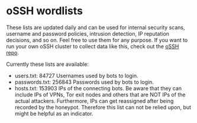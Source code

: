 # oSSH wordlists
These lists are updated daily and can be used for internal security scans, username and password policies, intrusion detection, IP reputation decisions, and so on. Feel free to use them for any purpose. If you want to run your own oSSH cluster to collect data like this, check out the [oSSH repo](https://github.com/toxyl/ossh).  

Currently these lists are available:  
- users.txt: 84727                                                                                                                                                                                                                                                                                                                                                                                                                                                                          Usernames used by bots to login. 
- passwords.txt: 256843                                                                                                                                                                                                                                                                                                                                                                                                                                                                          Passwords used by bots to login. 
- hosts.txt: 153903                                                                                                                                                                                                                                                                                                                                                                                                                                                                          IPs of the connecting bots. Be aware that they can include IPs of VPNs, Tor exit nodes and others that are NOT IPs of the actual attackers. Furthermore, IPs can get reassigned after being recorded by the honeypot. Therefore this list can not be relied upon, but might be helpful as an indicator.
